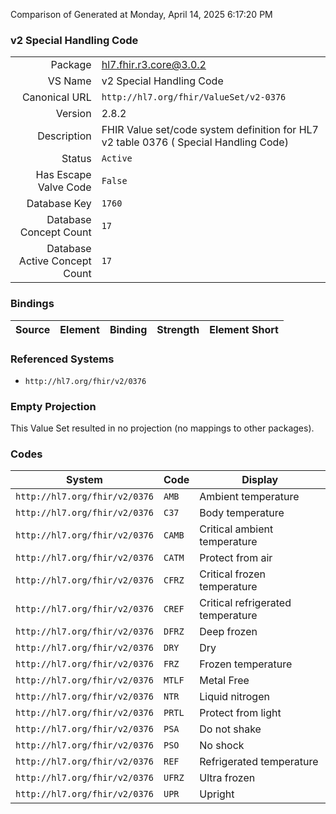 Comparison of 
Generated at Monday, April 14, 2025 6:17:20 PM

### v2 Special Handling Code

|      |     |
| ---: | --- |
| Package | hl7.fhir.r3.core@3.0.2 |
| VS Name | v2 Special Handling Code |
| Canonical URL | `http://hl7.org/fhir/ValueSet/v2-0376` |
| Version | 2.8.2 |
| Description | FHIR Value set/code system definition for HL7 v2 table 0376 ( Special Handling Code) |
| Status | `Active` |
| Has Escape Valve Code | `False` |
| Database Key | `1760` |
| Database Concept Count | `17` |
| Database Active Concept Count | `17` |
### Bindings

| Source | Element | Binding | Strength | Element Short |
| ------ | ------- | ------- | -------- | ------------- |

### Referenced Systems

* `http://hl7.org/fhir/v2/0376`
### Empty Projection

This Value Set resulted in no projection (no mappings to other packages).

### Codes

| System | Code | Display |
| ------ | ---- | ------- |
| `http://hl7.org/fhir/v2/0376` | `AMB` | Ambient temperature |
| `http://hl7.org/fhir/v2/0376` | `C37` | Body temperature |
| `http://hl7.org/fhir/v2/0376` | `CAMB` | Critical ambient temperature |
| `http://hl7.org/fhir/v2/0376` | `CATM` | Protect from air |
| `http://hl7.org/fhir/v2/0376` | `CFRZ` | Critical frozen temperature |
| `http://hl7.org/fhir/v2/0376` | `CREF` | Critical refrigerated temperature |
| `http://hl7.org/fhir/v2/0376` | `DFRZ` | Deep frozen |
| `http://hl7.org/fhir/v2/0376` | `DRY` | Dry |
| `http://hl7.org/fhir/v2/0376` | `FRZ` | Frozen temperature |
| `http://hl7.org/fhir/v2/0376` | `MTLF` | Metal Free |
| `http://hl7.org/fhir/v2/0376` | `NTR` | Liquid nitrogen |
| `http://hl7.org/fhir/v2/0376` | `PRTL` | Protect from light |
| `http://hl7.org/fhir/v2/0376` | `PSA` | Do not shake |
| `http://hl7.org/fhir/v2/0376` | `PSO` | No shock |
| `http://hl7.org/fhir/v2/0376` | `REF` | Refrigerated temperature |
| `http://hl7.org/fhir/v2/0376` | `UFRZ` | Ultra frozen |
| `http://hl7.org/fhir/v2/0376` | `UPR` | Upright |
